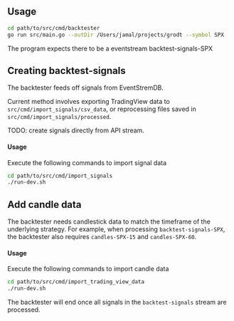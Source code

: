 
## Usage
``` bash
cd path/to/src/cmd/backtester
go run src/main.go --outDir /Users/jamal/projects/grodt --symbol SPX
```

The program expects there to be a eventstream backtest-signals-SPX

## Creating backtest-signals
The backtester feeds off signals from EventStremDB.

Current method involves exporting TradingView data to `src/cmd/import_signals/csv_data`, or reprocessing files saved in `src/cmd/import_signals/processed`.

TODO: create signals directly from API stream.

#### Usage
Execute the following commands to import signal data
``` bash
cd path/to/src/cmd/import_signals
./run-dev.sh
```

## Add candle data
The backtester needs candlestick data to match the timeframe of the underlying strategy. For example, when processing `backtest-signals-SPX`, the backtester also requires `candles-SPX-15` and `candles-SPX-60`.

#### Usage
Execute the following commands to import candle data
``` bash
cd path/to/src/cmd/import_trading_view_data
./run-dev.sh
```

The backtester will end once all signals in the `backtest-signals` stream are processed.